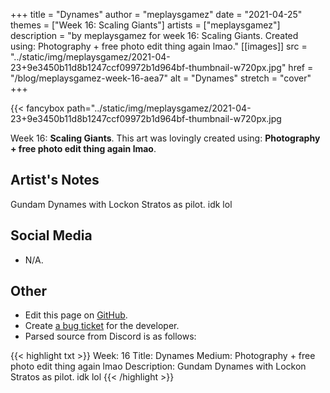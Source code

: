 +++
title =       "Dynames"
author =      "meplaysgamez"
date =        "2021-04-25"
themes =      ["Week 16: Scaling Giants"]
artists =     ["meplaysgamez"]
description = "by meplaysgamez for week 16: Scaling Giants. Created using: Photography + free photo edit thing again lmao."
[[images]]
              src = "../static/img/meplaysgamez/2021-04-23+9e3450b11d8b1247ccf09972b1d964bf-thumbnail-w720px.jpg"
              href = "/blog/meplaysgamez-week-16-aea7"
              alt = "Dynames"
              stretch = "cover"
+++


{{< fancybox path="../static/img/meplaysgamez/2021-04-23+9e3450b11d8b1247ccf09972b1d964bf-thumbnail-w720px.jpg

Week 16: **Scaling Giants**. This art was lovingly created using: **Photography + free photo edit thing again lmao**.

## Artist's Notes

Gundam Dynames with Lockon Stratos as pilot. idk lol

## Social Media

- N/A.

## Other

- Edit this page on [GitHub](https://github.com/teaminkling/web-refresh/edit/main/content/blog/meplaysgamez-week-16-aea7.md).
- Create [a bug ticket](https://github.com/teaminkling/web-refresh/issues/new?assignees=&labels=bug&template=problem-report.md&title=) for the developer.
- Parsed source from Discord is as follows:

{{< highlight txt >}}
Week: 16
Title: Dynames
Medium: Photography + free photo edit thing again lmao
Description: Gundam Dynames with Lockon Stratos as pilot. idk lol
{{< /highlight >}}
